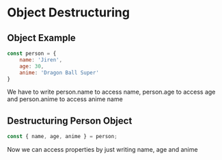 # Object Destructuring

## Object Example 
```Javascript
const person = {
    name: 'Jiren',
    age: 30,
    anime: 'Dragon Ball Super'
}
````

We have to write person.name to access name, person.age to access age and person.anime to access anime name

## Destructuring Person Object

```Javascript
const { name, age, anime } = person;
```

Now we can access properties by just writing name, age and anime
